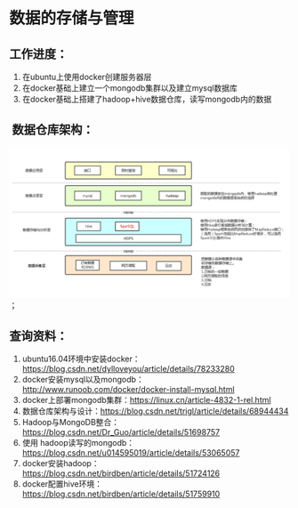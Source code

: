 #  数据的存储与管理
##  工作进度：
1. 在ubuntu上使用docker创建服务器层
2. 在docker基础上建立一个mongodb集群以及建立mysql数据库
3. 在docker基础上搭建了hadoop+hive数据仓库，读写mongodb内的数据
##  数据仓库架构：
![图片错误](https://github.com/tongbaochen/Scientific_data_analysis/blob/master/%E9%9B%B7%E7%94%9F/data_warehouse.png)；
##  查询资料：
1. ubuntu16.04环境中安装docker：https://blog.csdn.net/dylloveyou/article/details/78233280
2. docker安装mysql以及mongodb：http://www.runoob.com/docker/docker-install-mysql.html
3. docker上部署mongodb集群：https://linux.cn/article-4832-1-rel.html
4. 数据仓库架构与设计：https://blog.csdn.net/trigl/article/details/68944434
5. Hadoop与MongoDB整合：https://blog.csdn.net/Dr_Guo/article/details/51698757
6. 使用 hadoop读写的mongodb：https://blog.csdn.net/u014595019/article/details/53065057
7. docker安装hadoop：https://blog.csdn.net/birdben/article/details/51724126
8. docker配置hive环境：https://blog.csdn.net/birdben/article/details/51759910
